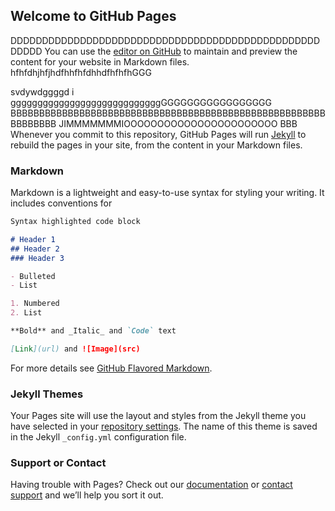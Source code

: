 ## Welcome to GitHub Pages
DDDDDDDDDDDDDDDDDDDDDDDDDDDDDDDDDDDDDDDDDDDDDDDDDDDDDD
You can use the [editor on GitHub](https://github.com/suvankarqa/EspnCricinfo/edit/master/README.md) to maintain and preview the content for your website in Markdown files.
hfhfdhjhfjhdfhhfhfdhhdfhfhfhGGG

svdywdggggd i ggggggggggggggggggggggggggggGGGGGGGGGGGGGGGGG
BBBBBBBBBBBBBBBBBBBBBBBBBBBBBBBBBBBBBBBBBBBBBBBBBBBBBBBBBBBBBBB
JIMMMMMMMIOOOOOOOOOOOOOOOOOOOOOOO
BBB
Whenever you commit to this repository, GitHub Pages will run [Jekyll](https://jekyllrb.com/) to rebuild the pages in your site, from the content in your Markdown files.

### Markdown

Markdown is a lightweight and easy-to-use syntax for styling your writing. It includes conventions for

```markdown
Syntax highlighted code block

# Header 1
## Header 2
### Header 3

- Bulleted
- List

1. Numbered
2. List

**Bold** and _Italic_ and `Code` text

[Link](url) and ![Image](src)
```

For more details see [GitHub Flavored Markdown](https://guides.github.com/features/mastering-markdown/).

### Jekyll Themes

Your Pages site will use the layout and styles from the Jekyll theme you have selected in your [repository settings](https://github.com/suvankarqa/EspnCricinfo/settings). The name of this theme is saved in the Jekyll `_config.yml` configuration file.

### Support or Contact

Having trouble with Pages? Check out our [documentation](https://help.github.com/categories/github-pages-basics/) or [contact support](https://github.com/contact) and we’ll help you sort it out.
